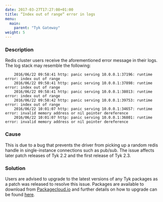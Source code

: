 ```yaml
---
date: 2017-03-27T17:27:08+01:00
title: “Index out of range“ error in logs
menu:
  main:
    parent: "Tyk Gateway"
weight: 5 
---
```


### Description

Redis cluster users receive the aforementioned error message in their logs. The log stack may resemble the following:

```
    2016/06/22 09:58:41 http: panic serving 10.0.0.1:37196: runtime error: index out of range
    2016/06/22 09:58:41 http: panic serving 10.0.0.1:37898: runtime error: index out of range
    2016/06/22 09:58:41 http: panic serving 10.0.0.1:38013: runtime error: index out of range
    2016/06/22 09:58:42 http: panic serving 10.0.0.1:39753: runtime error: index out of range
    2016/06/22 10:01:07 http: panic serving 10.0.0.1:34657: runtime error: invalid memory address or nil pointer dereference
    2016/06/22 10:01:07 http: panic serving 10.0.0.1:36801: runtime error: invalid memory address or nil pointer dereference
```

### Cause

This is due to a bug that prevents the driver from picking up a random redis handle in single-instance connections such as pub/sub. The issue affects later patch releases of Tyk 2.2 and the first release of Tyk 2.3.

### Solution

Users are advised to upgrade to the latest versions of any Tyk packages as a patch was released to resolve this issue. Packages are available to download from [Packagecloud.io](https://packagecloud.io/tyk) and further details on how to upgrade can be found [here](/docs/upgrading-tyk/).